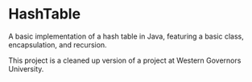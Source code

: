 # HashTable

A basic implementation of a hash table in Java, featuring a basic class, encapsulation, and recursion.

This project is a cleaned up version of a project at Western Governors University.
